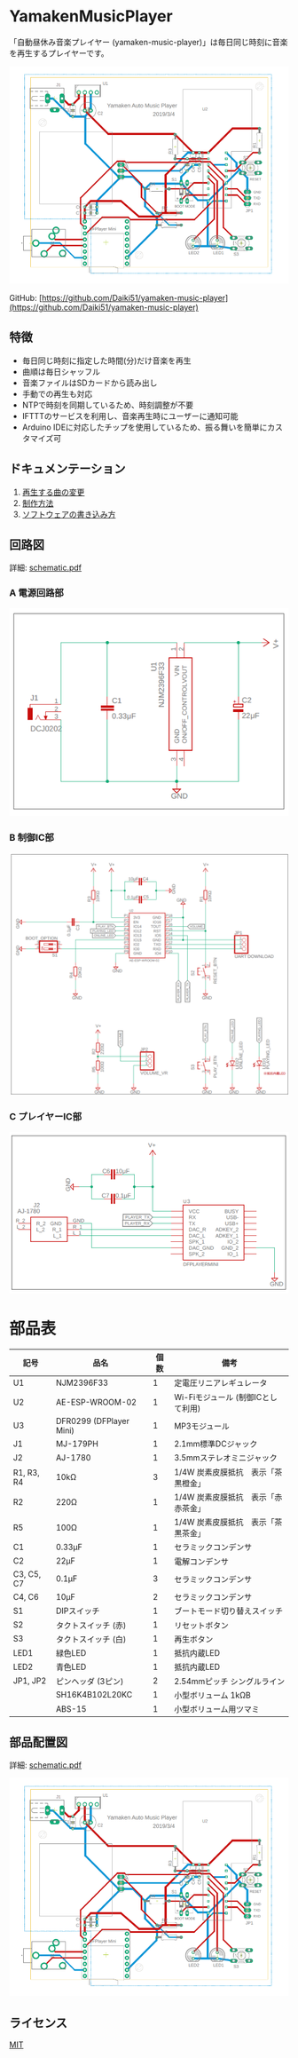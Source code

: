 # YamakenMusicPlayer

「自動昼休み音楽プレイヤー (yamaken-music-player)」は毎日同じ時刻に音楽を再生するプレイヤーです。

![YamakenMusicPlayer](/doc/images/top.png)

GitHub: [https://github.com/Daiki51/yamaken-music-player](https://github.com/Daiki51/yamaken-music-player)

## 特徴
- 毎日同じ時刻に指定した時間(分)だけ音楽を再生
- 曲順は毎日シャッフル
- 音楽ファイルはSDカードから読み出し
- 手動での再生も対応
- NTPで時刻を同期しているため、時刻調整が不要
- IFTTTのサービスを利用し、音楽再生時にユーザーに通知可能
- Arduino IDEに対応したチップを使用しているため、振る舞いを簡単にカスタマイズ可

## ドキュメンテーション

1. [再生する曲の変更]()
1. [制作方法]()
1. [ソフトウェアの書き込み方]()

## 回路図

詳細: [schematic.pdf](/circuit/YamakenMusicPlayer/schematic.pdf)

### A 電源回路部
![Schematic A](/doc/images/schematic_a.png)

### B 制御IC部
![Schematic B](/doc/images/schematic_b.png)

### C プレイヤーIC部
![Schematic C](/doc/images/schematic_c.png)

# 部品表

| 記号       | 品名                   | 個数 | 備考                                                |
|------------|------------------------|------|-----------------------------------------------------|
| U1         | NJM2396F33             | 1    | 定電圧リニアレギュレータ                              |
| U2         | AE-ESP-WROOM-02        | 1    | Wi-Fiモジュール (制御ICとして利用)                     |
| U3         | DFR0299 (DFPlayer Mini) | 1    | MP3モジュール                                        |
| J1         | MJ-179PH                | 1    | 2.1mm標準DCジャック                                 |
| J2         | AJ-1780                | 1    | 3.5mmステレオミニジャック                             |
| R1, R3, R4 | 10kΩ                   | 3    | 1/4W 炭素皮膜抵抗　表示「茶黒橙金」                    |
| R2         | 220Ω                   | 1    | 1/4W 炭素皮膜抵抗　表示「赤赤茶金」                    |
| R5         | 100Ω                   | 1    | 1/4W 炭素皮膜抵抗　表示「茶黒茶金」                    |
| C1         | 0.33μF                 | 1    | セラミックコンデンサ                                  |
| C2         | 22μF                   | 1    | 電解コンデンサ                                       |
| C3, C5, C7 | 0.1μF                  | 3    | セラミックコンデンサ                                  |
| C4, C6     | 10μF                   | 2    | セラミックコンデンサ                                 |
| S1           | DIPスイッチ            | 1    | ブートモード切り替えスイッチ                          |
| S2         | タクトスイッチ (赤)     | 1    | リセットボタン                                        |
| S3         | タクトスイッチ (白)     | 1    | 再生ボタン                                            |
| LED1       | 緑色LED                | 1    | 抵抗内蔵LED                                         |
| LED2       | 青色LED                | 1    | 抵抗内蔵LED                                         |
| JP1, JP2   | ピンヘッダ (3ピン)       | 2    | 2.54mmピッチ シングルライン                          |
|            | SH16K4B102L20KC        | 1    | 小型ボリューム 1kΩB                                  |
|            | ABS-15                | 1    | 小型ボリューム用ツマミ                                |


## 部品配置図

詳細: [schematic.pdf](/circuit/YamakenMusicPlayer/board.pdf)

![Board](/doc/images/board.png)

## ライセンス

[MIT](https://github.com/atom/atom/blob/master/LICENSE.md)
